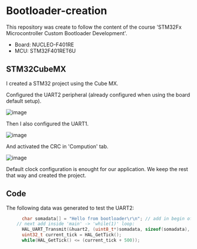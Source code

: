 # Bootloader-creation
This repository was create to follow the content of the course 'STM32Fx Microcontroller Custom Bootloader Development'.  
* Board: NUCLEO-F401RE 
* MCU: STM32F401RET6U

## STM32CubeMX

I created a STM32 project using the Cube MX.

Configured the UART2 peripheral (already configured when using the board default setup).

![image](https://user-images.githubusercontent.com/58916022/217803018-25898c32-6819-47f8-9536-f5811d6d2714.png)

Then I also configured the UART1.

![image](https://user-images.githubusercontent.com/58916022/217803120-8d55359c-401d-4745-b0d2-a7f55e77a144.png)

And activated the CRC in 'Compution' tab.

![image](https://user-images.githubusercontent.com/58916022/217803394-4e4f56e4-d3b7-41d8-8dc6-0e55234a6979.png)

Default clock configuration is enought for our application. We keep the rest that way and created the project.

## Code

The following data was generated to test the UART2:

```c
	  char somadata[] = "Hello from bootloader\r\n"; // add in begin of code
    // next add inside 'main' -> 'while(1)' loop:
	  HAL_UART_Transmit(&huart2, (uint8_t*)somadata, sizeof(somadata), HAL_MAX_DELAY);
	  uint32_t current_tick = HAL_GetTick();
	  while(HAL_GetTick() <= (current_tick + 500));
```

